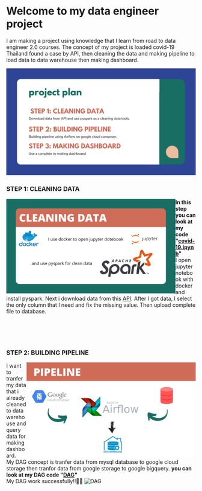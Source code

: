 # Welcome to my data engineer project
I am making a project using knowledge that I learn from road to data engineer 2.0 courses. The concept of my project is loaded covid-19 Thailand found a case by API, then cleaning the data and making pipeline to load data to data warehouse then making dashboard.

![projectplan](image/project-plan.png)


### STEP 1: CLEANING DATA

<img align="left" width="450" height="250" src="image/cleaning-data.png">

**In this step you can look at my code "[covid-19.ipynb](clean_data.ipynb)"**<br>
I open jupyter notebook with docker and install pyspark. Next i download data from this [API](https://covid19.ddc.moph.go.th/api/Cases/today-cases-line-lists). After I got data, I select the only column that I need and fix the missing value. Then upload complete file to database.<br><br><br><br><br>

### STEP 2: BUILDING PIPELINE
<img align="right" width="450" height="250" src="image/pipeline.png">

I want to tranfer my data that i already cleaned to data warehouse and query data for making dashboard.<br>
My DAG concept is tranfer data from mysql database to google cloud storage then tranfor data from google storage to google bigquery. **you can look at my DAG code "[DAG](project-covid.py)"**<br>
My DAG work successfully!!:clap::clap:
![DAG](image/dag.jpg)



